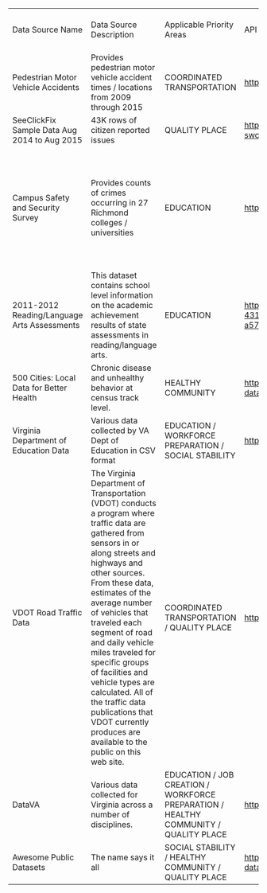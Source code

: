 |                                              |                                                                                                                                                                                                                                                                                                                                                                                                                                                                                            |                                                                                      |                                                                                                                       |                                                                                |                                                                                                          |
|----------------------------------------------|--------------------------------------------------------------------------------------------------------------------------------------------------------------------------------------------------------------------------------------------------------------------------------------------------------------------------------------------------------------------------------------------------------------------------------------------------------------------------------------------|--------------------------------------------------------------------------------------|-----------------------------------------------------------------------------------------------------------------------|--------------------------------------------------------------------------------|----------------------------------------------------------------------------------------------------------|
| Data Source Name                             | Data Source Description                                                                                                                                                                                                                                                                                                                                                                                                                                                                    | Applicable Priority Areas                                                            | API Location (url)                                                                                                    | API Documentation Link (url)                                                   | Additional Information / Comments                                                                        |
| Pedestrian Motor Vehicle Accidents           | Provides pedestrian motor vehicle accident times / locations from 2009 through 2015                                                                                                                                                                                                                                                                                                                                                                                                        | COORDINATED TRANSPORTATION                                                           | https://data.richmondgov.com/resource/aqsj-ijy8.json                                                                  | https://dev.socrata.com/foundry/data.richmondgov.com/aqsj-ijy8                 |                                                                                                          |
| SeeClickFix Sample Data Aug 2014 to Aug 2015 | 43K rows of citizen reported issues                                                                                                                                                                                                                                                                                                                                                                                                                                                        | QUALITY PLACE                                                                        | https://data.richmondgov.com/resource/967v-swck.json                                                                  | https://dev.socrata.com/foundry/data.richmondgov.com/967v-swck                 |                                                                                                          |
| Campus Safety and Security Survey            | Provides counts of crimes occurring in 27 Richmond colleges / universities                                                                                                                                                                                                                                                                                                                                                                                                                 | EDUCATION                                                                            | https://ope.ed.gov/campussafety/#/customdata/search                                                                   |                                                                                | Doesn't have a direct API interface but allows for download of data in multiple formats for use in code. |
| 2011-2012 Reading/Language Arts Assessments  | This dataset contains school level information on the academic achievement results of state assessments in reading/language arts.                                                                                                                                                                                                                                                                                                                                                          | EDUCATION                                                                            | https://inventory.data.gov/dataset/e1f06719-f437-431c-8a52-d7706b7791aa/resource/5a238416-a57d-4c73-8c3c-e3bd1d0d7cb7 |                                                                                |                                                                                                          |
| 500 Cities: Local Data for Better Health     | Chronic disease and unhealthy behavior at census track level.                                                                                                                                                                                                                                                                                                                                                                                                                              | HEALTHY COMMUNITY                                                                    | https://catalog.data.gov/dataset/500-cities-local-data-for-better-health-b32fd                                        | https://catalog.data.gov/dataset/500-cities-local-data-for-better-health-b32fd |                                                                                                          |
| Virginia Department of Education Data        | Various data collected by VA Dept of Education in CSV format                                                                                                                                                                                                                                                                                                                                                                                                                               | EDUCATION / WORKFORCE PREPARATION / SOCIAL STABILITY                                 | https://data.virginia.gov/education                                                                                   | https://data.virginia.gov/education                                            |                                                                                                          |
| VDOT Road Traffic Data                       | The Virginia Department of Transportation (VDOT) conducts a program where traffic data are gathered from sensors in or along streets and highways and other sources. From these data, estimates of the average number of vehicles that traveled each segment of road and daily vehicle miles traveled for specific groups of facilities and vehicle types are calculated. All of the traffic data publications that VDOT currently produces are available to the public on this web site.  | COORDINATED TRANSPORTATION / QUALITY PLACE                                           | http://www.virginiadot.org/info/ct-trafficcounts.asp                                                                  | http://www.virginiadot.org/info/ct-trafficcounts.asp                           |                                                                                                          |
| DataVA                                       | Various data collected for Virginia across a number of disciplines.                                                                                                                                                                                                                                                                                                                                                                                                                        | EDUCATION / JOB CREATION / WORKFORCE PREPARATION / HEALTHY COMMUNITY / QUALITY PLACE | http://data.virginia.gov/                                                                                             | http://data.virginia.gov/                                                      |                                                                                                          |
| Awesome Public Datasets                      | The name says it all                                                                                                                                                                                                                                                                                                                                                                                                                                                                       | SOCIAL STABILITY / HEALTHY COMMUNITY /  QUALITY PLACE                                | https://github.com/caesar0301/awesome-public-datasets                                                                 |                                                                                |                                                                                                          |
